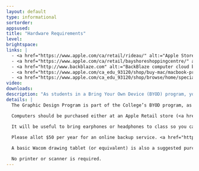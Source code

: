```yaml
---
layout: default
type: informational
sortorder: 
appsused:
title: "Hardware Requirements"
level: 
brightspace: 
links: |
  - <a href="https://www.apple.com/ca/retail/rideau/" alt:="Apple Store Rideau" target="_blank">Apple Store Rideau</a>
  - <a href="https://www.apple.com/ca/retail/bayshoreshoppingcentre/" alt:="Apple Store Bayshore" target="_blank">Apple Store Bayshore</a>
  - <a href="http://www.backblaze.com" alt:="BackBlaze computer cloud backup." target="_blank">Backblaze</a>
  - <a href="https://www.apple.com/ca_edu_93120/shop/buy-mac/macbook-pro" alt:="Apple Store for Education" target="_blank">Apple’s Online Education Store</a>
  - <a href="https://www.apple.com/ca_edu_93120/shop/browse/home/specialdeals" alt:="Refurbished Apple Store for Education" target="_blank">Apple Refurbished Store</a>
video: 
downloads: 
description: "As students in a Bring Your Own Device (BYOD) program, you'll need to come to class with approved hardware. This is what you'll need and when."
details: |
  The Graphic Design Program is part of the College’s BYOD program, as such a Macintosh laptop is mandatory equipment. The base model 15” MacBook Pro is the minimum required equipment. The 13" laptops are too small for doing graphic design work. You need to come to each class equipped with a mouse and a mouse pad of your choice. If you purchase a new MacBook Pro, Apple’s AppleCare warranty is a good idea, though not mandatory.

  Computers should be purchased either at an Apple Retail store (<a href="https://www.apple.com/ca/retail/rideau/" alt:="Apple Store Rideau" target="_blank">Rideau Centre</a> or <a href="https://www.apple.com/ca/retail/bayshoreshoppingcentre/" alt:="Apple Store Bayshore" target="_blank">Bayshore</a>) or at <a href="https://www.apple.com/ca_edu_93120/shop/buy-mac/macbook-pro" alt:="Apple Store for Education" target="_blank">Apple’s online education store</a> to take advantage of their educational discount of 6 to 10 percent. You can also purchase a refurbished MacBook Pro from the <a href="https://www.apple.com/ca_edu_93120/shop/browse/home/specialdeals" alt:="Refurbished Apple Store for Education" target="_blank">Apple online store</a>.

  It will be useful to bring earphones or headphones to class so you can listen to video tutorials, if needed. Keep them in your bag.
  
  Please allot $50 per year for an online backup service. <a href="http://www.backblaze.com" alt:="BackBlaze computer cloud backup." target="_blank">BackBlaze</a> is a good one.  Alternatively, you can purchase an external desktop hard drive at approximately $100. Any USB 3 unit at 2TB or above is sufficient. One of the two choices is mandatory.

  A basic Wacom drawing tablet (or equivalent) is also a suggested purchase, but not required. Approximate cost is $100.

  No printer or scanner is required.
---
```

